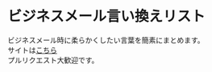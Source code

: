 # ビジネスメール言い換えリスト

ビジネスメール時に柔らかくしたい言葉を簡素にまとめます。  
サイトは[こちら](https://t-oda-bto.github.io/BusinessMail-HONYAKUList/)  
プルリクエスト大歓迎です。  
